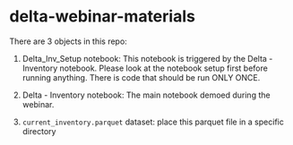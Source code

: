 # delta-webinar-materials

There are 3 objects in this repo:

1) Delta_Inv_Setup notebook: This notebook is triggered by the Delta - Inventory notebook. Please look at the notebook setup first before running anything. There is code that should be run ONLY ONCE.

2) Delta - Inventory notebook: The main notebook demoed during the webinar.

3) `current_inventory.parquet` dataset: place this parquet file in a specific directory
